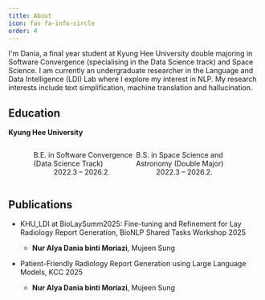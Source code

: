 ```yaml
---
title: About
icon: fas fa-info-circle
order: 4
---
```

<style>
    .column {
        float: left;
        width:45%;
        margin-top: 0px;
    }

    .row {
        margin-left: 50px;
        margin-top: 0px;
    }

    .row:after {
        content: "";
        display: table;
        clear: both;
        margin-top: 0px;
    }
</style>

I'm Dania, a final year student at Kyung Hee University double majoring in Software Convergence (specialising in the Data Science track) and Space Science. I am currently an undergraduate researcher in the Language and Data Intelligence (LDI) Lab where I explore my interest in NLP. My research interests include text simplification, machine translation and hallucination.

## Education

**Kyung Hee University**
<div class='row'>
<div class='column'>
<dl> 
<dt>B.E. in Software Convergence (Data Science Track)</dt>
<dd>2022.3 – 2026.2.<dl>
</dl>
</div>

<div class='column'>
<dl>
<dt>B.S. in Space Science and Astronomy (Double Major)</dt>
<dd>2022.3 – 2026.2.</dd>
</dl>

</div>
</div>

## Publications

- KHU_LDI at BioLaySumm2025: Fine-tuning and Refinement for Lay Radiology Report Generation, BioNLP Shared Tasks Workshop 2025
    - **Nur Alya Dania binti Moriazi**, Mujeen Sung

- Patient-Friendly Radiology Report Generation using Large Language Models, KCC 2025
    - **Nur Alya Dania binti Moriazi**, Mujeen Sung